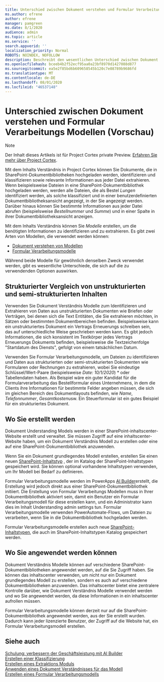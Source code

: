 ```yaml
---
title: Unterschied zwischen Dokument verstehen und Formular Verarbeitungs Modellen (Vorschau)
ms.author: efrene
author: efrene
manager: pamgreen
ms.date: 8/1/2020
audience: admin
ms.topic: article
ms.service: ''
search.appverid: ''
localization_priority: Normal
ROBOTS: NOINDEX, NOFOLLOW
description: Beschreibt den wesentlichen Unterschied zwischen Dokument Verständnis und Formular Verarbeitungs Modellen.
ms.openlocfilehash: bceeb4b2f52ecf95aa0a23bf8970d1427088d877
ms.sourcegitcommit: ea5e2f85bd6b609658545b120c7e08789b9686fd
ms.translationtype: MT
ms.contentlocale: de-DE
ms.lasthandoff: 08/01/2020
ms.locfileid: "46537148"
---
```

# <a name="difference-between-document-understanding-and-form-processing-models-preview"></a>Unterschied zwischen Dokument verstehen und Formular Verarbeitungs Modellen (Vorschau)

> [!Note] 
> Der Inhalt dieses Artikels ist für Project Cortex private Preview. [Erfahren Sie mehr über Project Cortex](https://aka.ms/projectcortex).

Mit dem Inhalts Verständnis in Project Cortex können Sie Dokumente, die in SharePoint-Dokumentbibliotheken hochgeladen werden, identifizieren und klassifizieren sowie relevante Informationen aus jeder Datei extrahieren.  Wenn beispielsweise Dateien in eine SharePoint-Dokumentbibliothek hochgeladen werden, werden alle Dateien, die als Bestel *Lungen* identifiziert werden, als solche klassifiziert und in einer benutzerdefinierten Dokumentbibliotheksansicht angezeigt, in der Sie angezeigt werden. Darüber hinaus können Sie bestimmte Informationen aus jeder Datei abrufen (beispielsweise *Bestellnummer* und *Summe*) und in einer Spalte in ihrer Dokumentbibliotheksansicht anzeigen. 


Mit dem Inhalts Verständnis können Sie *Modelle* erstellen, um die benötigten Informationen zu identifizieren und zu extrahieren.  Es gibt zwei Arten von Modellen, die verwendet werden können:

- [Dokument verstehen von Modellen](document-understanding-overview.md)
- [Formular Verarbeitungsmodelle](form-processing-overview.md)

Während beide Modelle für gewöhnlich denselben Zweck verwendet werden, gibt es wesentliche Unterschiede, die sich auf die zu verwendenden Optionen auswirken.


## <a name="structured-versus-unstructured-and-semi-structured-content"></a>Strukturierter Vergleich von unstrukturierten und semi-strukturierten Inhalten

Verwenden Sie Dokument Verständnis Modelle zum Identifizieren und Extrahieren von Daten aus unstrukturierten Dokumenten wie Briefen oder Verträgen, bei denen sich die Text Entitäten, die Sie extrahieren möchten, in Sätzen oder bestimmten Dokumentbereichen befinden. Beispielsweise kann ein unstrukturiertes Dokument ein Vertrags Erneuerungs schreiben sein, das auf unterschiedliche Weise geschrieben werden kann. Es gibt jedoch Informationen, die sich konsistent im Textkörper jedes Vertrags Erneuerungs Dokuments befinden, beispielsweise die Textzeichenfolge "Startdatum des Diensts", gefolgt von einem tatsächlichen Datum.   

Verwenden Sie Formular Verarbeitungsmodelle, um Dateien zu identifizieren und Daten aus strukturierten oder semi-strukturierten Dokumenten wie Formularen oder Rechnungen zu extrahieren, wobei Sie eindeutige Schlüssel/Wert-Paare (beispielsweise *Date: 10/1/2020*) * oder Tabellendaten haben. Als Beispiel wäre ein guter Kandidat für die Formularverarbeitung das Bestellformular eines Unternehmens, in dem die Clients ihre Informationen für bestimmte Felder angeben müssen, die sich im gleichen Bereich des Dokumentlayouts befinden, wie *Name*, *Telefonnummer*, *Gesamtkosten*usw.  Ein Steuerformular ist ein gutes Beispiel für ein strukturiertes Dokument. 

## <a name="where-they-are-created"></a>Wo Sie erstellt werden

Dokument Understanding Models werden in einer SharePoint-inhaltscenter-Website erstellt und verwaltet. Sie müssen Zugriff auf eine inhaltscenter-Website haben, um ein Dokument Verständnis Modell zu erstellen oder eine auf eine SharePoint-Dokumentbibliothek anzuwenden. 

Wenn Sie ein Dokument grundlegendes Modell erstellen, erstellen Sie einen neuen [SharePoint-Inhaltstyp](https://support.microsoft.com/office/use-content-types-to-manage-content-consistently-on-a-site-48512bcb-6527-480b-b096-c03b7ec1d978) , der im Katalog der SharePoint-Inhaltstypen gespeichert wird. Sie können optional vorhandene Inhaltstypen verwenden, um Ihr Modell bei Bedarf zu definieren.

Formular Verarbeitungsmodelle werden im PowerApps [AI Builder](https://docs.microsoft.com/ai-builder/overview)erstellt, die Erstellung wird jedoch direkt aus einer SharePoint-Dokumentbibliothek initiiert. Die Erstellung von Formular Verarbeitungs Modellen muss in Ihrer Dokumentbibliothek aktiviert sein, damit ein Benutzer ein Formular Verarbeitungsmodell für diese erstellen kann, und ein Administrator kann dies im Inhalt Understanding admin settings tun. Formular Verarbeitungsmodelle verwenden PowerAutomate-Flows, um Dateien zu verarbeiten, wenn Sie in die Dokumentbibliothek hochgeladen werden.

Formular Verarbeitungsmodelle erstellen auch neue [SharePoint-Inhaltstypen](https://support.microsoft.com/office/use-content-types-to-manage-content-consistently-on-a-site-48512bcb-6527-480b-b096-c03b7ec1d978), die auch im SharePoint-Inhaltstypen Katalog gespeichert werden.

## <a name="where-they-can-be-applied"></a>Wo Sie angewendet werden können

Dokument Verständnis Modelle können auf verschiedene SharePoint-Dokumentbibliotheken angewendet werden, auf die Sie Zugriff haben. Sie können das inhaltscenter verwenden, um nicht nur ein Dokument grundlegendes Modell zu erstellen, sondern es auch auf verschiedene Dokumentbibliotheken anzuwenden. Das inhaltscenter bietet eine zentralere Kontrolle darüber, wie Dokument Verständnis Modelle verwendet werden und wo Sie angewendet werden, da diese Informationen in ein inhaltscenter aufrollen müssen.

Formular Verarbeitungsmodelle können derzeit nur auf die SharePoint-Dokumentbibliothek angewendet werden, aus der Sie erstellt wurden. Dadurch kann jeder lizenzierte Benutzer, der Zugriff auf die Website hat, ein Formular Verarbeitungsmodell erstellen.




 ## <a name="see-also"></a>Siehe auch
[Schulung: verbessern der Geschäftsleistung mit AI Builder](https://docs.microsoft.com/learn/paths/improve-business-performance-ai-builder/?source=learn)</br>
[Erstellen einer Klassifizierung](create-a-classifier.md)</br>
[Erstellen eines Extraktions Moduls](create-an-extractor.md)</br>
[Anwenden eines Dokument Verständnisses für das Modell](apply-a-model.md)</br>
[Erstellen eines Formular Verarbeitungsmodells](create-a-form-processing-model.md)</br>



  
  



